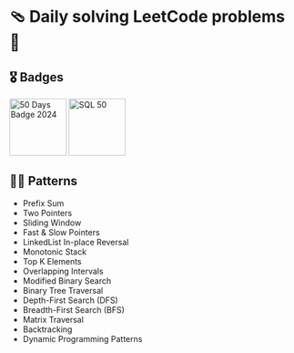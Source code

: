 # 🩴 Daily solving LeetCode problems 🎴

## 🎖️ Badges

<img src="badges/2024-50-lg.png" style="width: 100px;" alt="50 Days Badge 2024" title="50 Days Badge 2024"> <img src="badges/Top_SQL_50.png" style="width: 100px;" alt="SQL 50" title="SQL 50">

## 🐦‍🔥 Patterns

- Prefix Sum
- Two Pointers
- Sliding Window
- Fast & Slow Pointers
- LinkedList In-place Reversal
- Monotonic Stack
- Top K Elements
- Overlapping Intervals
- Modified Binary Search
- Binary Tree Traversal
- Depth-First Search (DFS)
- Breadth-First Search (BFS)
- Matrix Traversal
- Backtracking
- Dynamic Programming Patterns
